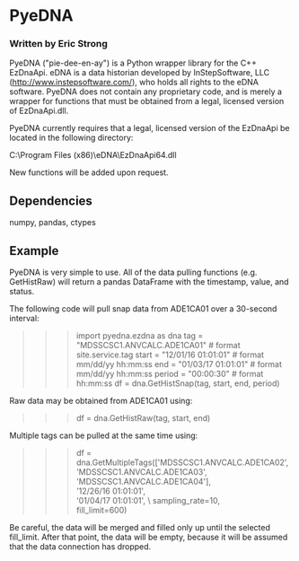 # PyeDNA
### Written by Eric Strong

PyeDNA ("pie-dee-en-ay") is a Python wrapper library for the C++ EzDnaApi. eDNA 
is a data historian developed by InStepSoftware, LLC (http://www.instepsoftware.com/), 
who holds all rights to the eDNA software. PyeDNA does not contain any proprietary code,
and is merely a wrapper for functions that must be obtained from a legal, licensed 
version of EzDnaApi.dll.

PyeDNA currently requires that a legal, licensed version of the EzDnaApi be 
located in the following directory:

C:\Program Files (x86)\eDNA\EzDnaApi64.dll

New functions will be added upon request.

## Dependencies
numpy, pandas, ctypes

## Example
PyeDNA is very simple to use. All of the data pulling functions (e.g. GetHistRaw)
will return a pandas DataFrame with the timestamp, value, and status.

The following code will pull snap data from ADE1CA01 over a 30-second interval:

>>> import pyedna.ezdna as dna
>>> tag = "MDSSCSC1.ANVCALC.ADE1CA01"           # format site.service.tag
>>> start = "12/01/16 01:01:01"                 # format mm/dd/yy hh:mm:ss
>>> end = "01/03/17 01:01:01"                   # format mm/dd/yy hh:mm:ss
>>> period = "00:00:30"                         # format hh:mm:ss
>>> df = dna.GetHistSnap(tag, start, end, period)

Raw data may be obtained from ADE1CA01 using:

>>> df = dna.GetHistRaw(tag, start, end)

Multiple tags can be pulled at the same time using:

>>> df = dna.GetMultipleTags(['MDSSCSC1.ANVCALC.ADE1CA02', \
>>>                           'MDSSCSC1.ANVCALC.ADE1CA03', \
>>>                           'MDSSCSC1.ANVCALC.ADE1CA04'], \
>>>                           '12/26/16 01:01:01', \
>>>                           '01/04/17 01:01:01', \ 
>>>                           sampling_rate=10, \
>>>                           fill_limit=600)

Be careful, the data will be merged and filled only up until the selected
fill_limit. After that point, the data will be empty, because it will be 
assumed that the data connection has dropped.
